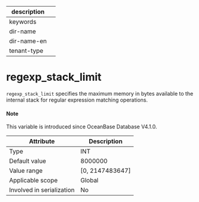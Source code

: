 |description||
|---|---|
|keywords||
|dir-name||
|dir-name-en||
|tenant-type||

# regexp_stack_limit

`regexp_stack_limit` specifies the maximum memory in bytes available to the internal stack for regular expression matching operations. 

<main id="notice" type='explain'>

  <h4>Note</h4>

  <p>This variable is introduced since OceanBase Database V4.1.0. </p>

</main>

| **Attribute** | **Description** |
|---------------|------------------------------------------|
| Type | INT |
| Default value | 8000000 |
| Value range | \[0, 2147483647] |
| Applicable scope | Global |
| Involved in serialization | No |
